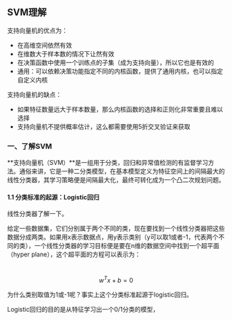 ## SVM理解

支持向量机的优点为：

- 在高维空间依然有效
- 在维数大于样本数的情况下让然有效
- 在决策函数中使用一个训练点的子集（成为支持向量），所以它也是有效的
- 通用：可以依赖决策功能指定不同的内核函数，提供了通用内核，也可以指定自定义内核

支持向量机的缺点：

- 如果特征数量远大于样本数量，那么内核函数的选择和正则化非常重要且难以选择
- 支持向量机不提供概率估计，这么都需要使用5折交叉验证来获取

### 一、了解SVM

**支持向量机（SVM）**是一组用于分类，回归和异常值检测的有监督学习方法。通俗来讲，它是一种二分类模型，在基本模型定义为特征空间上的间隔最大的线性分类器，其学习策略便是间隔最大化，最终可转化成为一个凸二次规划问题。

#### 1.1 分类标准的起源：Logistic回归

线性分类器了解一下。

给定一些数据集，它们分别属于两个不同的类，现在要找到一个线性分类器把这些数据分成两类。如果用x表示数据点，用y表示类别（y可以取1或者-1，代表两个不同的类），一个线性分类器的学习目标便是要在n维的数据空间中找到一个超平面（hyper plane），这个超平面的方程可以表示为：

​								$${w^T}x + b = 0$$

为什么类别取值为1或-1呢？事实上这个分类标准起源于logistic回归。

Logistic回归的目的是从特征学习出一个0/1分类的模型，

